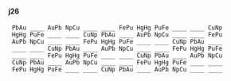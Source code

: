 #### j26

     PbAu ____ AuPb NpCu ____ ____ FePu HgHg PuFe ____ ____ CuNp
     HgHg PuFe ____ ____ CuNp PbAu ____ AuPb NpCu ____ ____ FePu
     AuPb NpCu ____ ____ FePu HgHg PuFe ____ ____ CuNp PbAu ____
     ____ ____ CuNp PbAu ____ AuPb NpCu ____ ____ FePu HgHg PuFe
     ____ ____ FePu HgHg PuFe ____ ____ CuNp PbAu ____ AuPb NpCu
     CuNp PbAu ____ AuPb NpCu ____ ____ FePu HgHg PuFe ____ ____
     FePu HgHg PuFe ____ ____ CuNp PbAu ____ AuPb NpCu ____ ____


